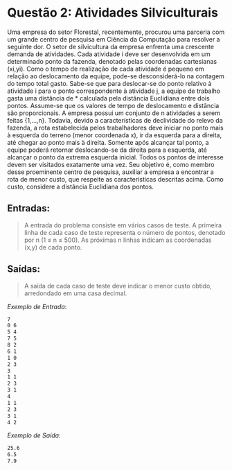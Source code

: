 # Questão 2: Atividades Silviculturais

Uma empresa do setor Florestal, recentemente, procurou uma parceria com um grande centro de pesquisa em Ciência da Computação para resolver a seguinte dor. O setor de silvicultura da empresa enfrenta uma crescente demanda de atividades. Cada atividade i deve ser desenvolvida em um determinado ponto da fazenda, denotado pelas coordenadas cartesianas (xi,yi). Como o tempo de realização de cada atividade é pequeno em relação ao deslocamento da equipe, pode-se desconsiderá-lo na contagem do tempo total gasto. Sabe-se que para deslocar-se do ponto relativo à atividade i para o ponto correspondente à atividade j, a equipe de trabalho gasta uma distância de \* calculada pela distância Euclidiana entre dois pontos. Assume-se que os valores de tempo de deslocamento e distância são proporcionais. A empresa possui um conjunto de n atividades a serem feitas {1,...,n}. Todavia, devido a características de declividade do relevo da fazenda, a rota estabelecida pelos trabalhadores deve iniciar no ponto mais à esquerda do terreno (menor coordenada x), ir da esquerda para a direita, até chegar ao ponto mais à direita. Somente após alcançar tal ponto, a equipe poderá retornar deslocando-se da direita para a esquerda, até alcançar o ponto da extrema esquerda inicial. Todos os pontos de interesse devem ser visitados exatamente uma vez. Seu objetivo é, como membro desse proeminente centro de pesquisa, auxiliar a empresa a encontrar a rota de menor custo, que respeite as características descritas acima. Como custo, considere a distância Euclidiana dos pontos.

## Entradas:

> A entrada do problema consiste em vários casos de teste. A primeira linha de cada caso de teste representa o número de pontos, denotado por n (1 ≤ n ≤ 500). As próximas n linhas indicam as coordenadas (x,y) de cada ponto.

## Saídas:

> A saída de cada caso de teste deve indicar o menor custo obtido, arredondado em uma casa decimal.

_Exemplo de Entrada_:

```txt
7
0 6
5 4
7 5
8 2
6 1
1 0
2 3
3
1 1
2 3
3 1
4
1 1
2 3
3 1
4 2
```

_Exemplo de Saída_:

```txt
25.6
6.5
7.9
```
